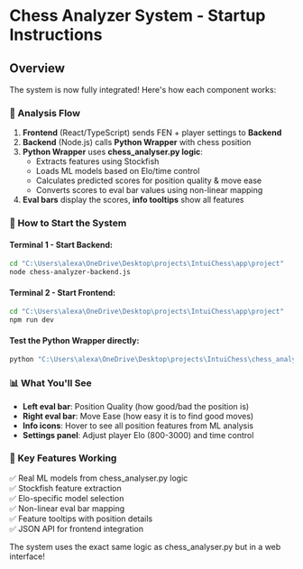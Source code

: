 # Chess Analyzer System - Startup Instructions

## Overview
The system is now fully integrated! Here's how each component works:

### 🧠 Analysis Flow
1. **Frontend** (React/TypeScript) sends FEN + player settings to **Backend**
2. **Backend** (Node.js) calls **Python Wrapper** with chess position
3. **Python Wrapper** uses **chess_analyser.py logic**:
   - Extracts features using Stockfish 
   - Loads ML models based on Elo/time control
   - Calculates predicted scores for position quality & move ease
   - Converts scores to eval bar values using non-linear mapping
4. **Eval bars** display the scores, **info tooltips** show all features

### 🚀 How to Start the System

#### Terminal 1 - Start Backend:
```bash
cd "C:\Users\alexa\OneDrive\Desktop\projects\IntuiChess\app\project"
node chess-analyzer-backend.js
```

#### Terminal 2 - Start Frontend:
```bash
cd "C:\Users\alexa\OneDrive\Desktop\projects\IntuiChess\app\project"
npm run dev
```

#### Test the Python Wrapper directly:
```bash
python "C:\Users\alexa\OneDrive\Desktop\projects\IntuiChess\chess_analyzer_wrapper.py" "rnbqkbnr/pppppppp/8/8/8/8/PPPPPPPP/RNBQKBNR w KQkq - 0 1" 1500 blitz
```

### 📊 What You'll See
- **Left eval bar**: Position Quality (how good/bad the position is)  
- **Right eval bar**: Move Ease (how easy it is to find good moves)
- **Info icons**: Hover to see all position features from ML analysis
- **Settings panel**: Adjust player Elo (800-3000) and time control

### 🎯 Key Features Working
✅ Real ML models from chess_analyser.py logic  
✅ Stockfish feature extraction  
✅ Elo-specific model selection  
✅ Non-linear eval bar mapping  
✅ Feature tooltips with position details  
✅ JSON API for frontend integration  

The system uses the exact same logic as chess_analyser.py but in a web interface!